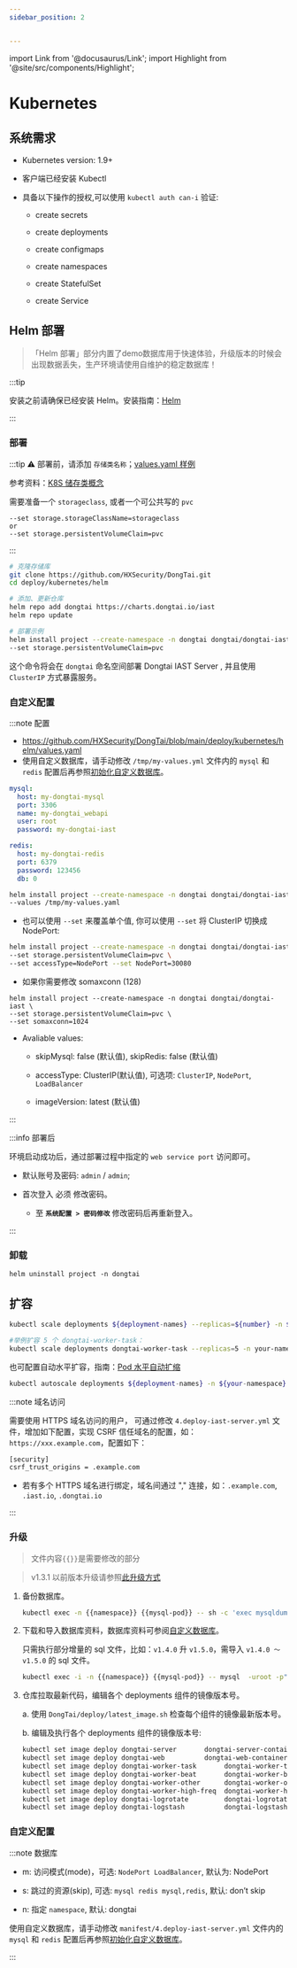 ```yaml
---
sidebar_position: 2


---
```


import Link from '@docusaurus/Link';
import Highlight from '@site/src/components/Highlight';

# Kubernetes

## 系统需求

* Kubernetes version: 1.9+

* 客户端已经安装 Kubectl

* 具备以下操作的授权,可以使用 `kubectl auth can-i` 验证:

  * create secrets

  * create deployments

  * create configmaps

  * create namespaces

  * create StatefulSet

  * create Service


## Helm 部署

> 「Helm 部署」部分内置了demo数据库用于快速体验，升级版本的时候会出现数据丢失，生产环境请使用自维护的稳定数据库！

:::tip

安装之前请确保已经安装 Helm。安装指南：[Helm](https://helm.sh/docs/intro/install/)

:::

### 部署

:::tip ⚠️ 部署前，请添加 `存储类名称`；[values.yaml 样例](https://github.com/HXSecurity/DongTai/blob/main/deploy/kubernetes/helm/values.yaml)

参考资料：[K8S 储存类概念](https://kubernetes.io/zh-cn/docs/concepts/storage/storage-classes/)

需要准备一个 `storageclass`, 或者一个可公共写的 `pvc` 

```
--set storage.storageClassName=storageclass
or
--set storage.persistentVolumeClaim=pvc
```

:::

```bash
# 克隆存储库
git clone https://github.com/HXSecurity/DongTai.git
cd deploy/kubernetes/helm

# 添加、更新仓库
helm repo add dongtai https://charts.dongtai.io/iast
helm repo update

# 部署示例
helm install project --create-namespace -n dongtai dongtai/dongtai-iast \
--set storage.persistentVolumeClaim=pvc
```

这个命令将会在 `dongtai` 命名空间部署 Dongtai IAST Server , 并且使用 `ClusterIP` 方式暴露服务。



### 自定义配置

:::note 配置

* https://github.com/HXSecurity/DongTai/blob/main/deploy/kubernetes/helm/values.yaml
* 使用自定义数据库，请手动修改 `/tmp/my-values.yml` 文件内的 `mysql` 和 `redis` 配置后再参照[初始化自定义数据库](initial-sql-config)。

```yml title="/tmp/my-values.yml"
mysql:
  host: my-dongtai-mysql
  port: 3306
  name: my-dongtai_webapi
  user: root
  password: my-dongtai-iast

redis:
  host: my-dongtai-redis
  port: 6379
  password: 123456
  db: 0
```

```bash
helm install project --create-namespace -n dongtai dongtai/dongtai-iast \
--values /tmp/my-values.yaml
```

* 也可以使用 `--set` 来覆盖单个值, 你可以使用 `--set` 将 ClusterIP 切换成 NodePort:

```bash
helm install project --create-namespace -n dongtai dongtai/dongtai-iast \
--set storage.persistentVolumeClaim=pvc \
--set accessType=NodePort --set NodePort=30080
```

* 如果你需要修改 somaxconn (128) 

```
helm install project --create-namespace -n dongtai dongtai/dongtai-iast \
--set storage.persistentVolumeClaim=pvc \
--set somaxconn=1024
```

* Avaliable values:
  * skipMysql: false (默认值), skipRedis: false (默认值)

  * accessType: ClusterIP(默认值), 可选项: `ClusterIP`, `NodePort`, `LoadBalancer`

  * imageVersion: latest (默认值)

:::

:::info 部署后

环境启动成功后，通过部署过程中指定的 `web service port` 访问即可。

* 默认账号及密码: `admin` / `admin`;

* 首次登入 <Highlight color="#E3242B">必须</Highlight> 修改密码。

  * 至 **`系统配置 > 密码修改`** 修改密码后再重新登入。

:::

### 卸载

```
helm uninstall project -n dongtai
```


### 

## 扩容

```bash
kubectl scale deployments ${deployment-names} --replicas=${number} -n ${your-namespace}

#举例扩容 5 个 dongtai-worker-task：
kubectl scale deployments dongtai-worker-task --replicas=5 -n your-namespace
```

也可配置自动水平扩容，指南：[Pod 水平自动扩缩](https://kubernetes.io/zh/docs/tasks/run-application/horizontal-pod-autoscale/)

```bash
kubectl autoscale deployments ${deployment-names} -n ${your-namespace} --cpu-percent=80 --min=${number} --max=${number}
```



:::note 域名访问

需要使用 HTTPS 域名访问的用户， 可通过修改 `4.deploy-iast-server.yml` 文件，增加如下配置，实现 CSRF 信任域名的配置，如：`https://xxx.example.com`，配置如下：

```bash
[security]
csrf_trust_origins = .example.com
```

* 若有多个 HTTPS 域名进行绑定，域名间通过 "," 连接，如：`.example.com`, `.iast.io`, `.dongtai.io`

:::



### 升级

> 文件内容`{{}}`是需要修改的部分

> v1.3.1 以前版本升级请参照[此升级方式](/docs/getting-started/server/deploy-kubernetes#升级)



1. 备份数据库。

   ```bash
   kubectl exec -n {{namespace}} {{mysql-pod}} -- sh -c 'exec mysqldump --all-databases -uroot -p"dongtai-iast"' > dongtai-mysql-bak-$(date '+%Y-%m-%d').sql
   ```

2. 下载和导入数据库资料，数据库资料可参阅[自定义数据库](initial-sql-config)。

   只需执行部分增量的 sql 文件，比如：`v1.4.0` 升 `v1.5.0`，需导入 `v1.4.0 ～ v1.5.0` 的 sql 文件。

   ```bash
   kubectl exec -i -n {{namespace}} {{mysql-pod}} -- mysql  -uroot -p"dongtai-iast" dongtai_webapi < *.sql
   ```

3. 仓库拉取最新代码，编辑各个 deployments 组件的镜像版本号。

   a. 使用 `DongTai/deploy/latest_image.sh` 检查每个组件的镜像最新版本号。

   b. 编辑及执行各个 deployments 组件的镜像版本号:

   ```bash
   kubectl set image deploy dongtai-server       dongtai-server-container=registry.cn-beijing.aliyuncs.com/huoxian_pub/dongtai-server:{{ChangeThisVersion}} -n {{namespace}}
   kubectl set image deploy dongtai-web          dongtai-web-container=registry.cn-beijing.aliyuncs.com/huoxian_pub/dongtai-web:{{ChangeThisVersion}} -n {{namespace}}
   kubectl set image deploy dongtai-worker-task       dongtai-worker-task-container=registry.cn-beijing.aliyuncs.com/huoxian_pub/dongtai-server:{{ChangeThisVersion}} -n {{namespace}}
   kubectl set image deploy dongtai-worker-beat       dongtai-worker-beat-container=registry.cn-beijing.aliyuncs.com/huoxian_pub/dongtai-server:{{ChangeThisVersion}} -n {{namespace}}
   kubectl set image deploy dongtai-worker-other      dongtai-worker-other-container=registry.cn-beijing.aliyuncs.com/huoxian_pub/dongtai-server:{{ChangeThisVersion}} -n {{namespace}}
   kubectl set image deploy dongtai-worker-high-freq  dongtai-worker-high-freq-container=registry.cn-beijing.aliyuncs.com/huoxian_pub/dongtai-server:{{ChangeThisVersion}} -n {{namespace}}
   kubectl set image deploy dongtai-logrotate         dongtai-logrotate-container=registry.cn-beijing.aliyuncs.com/huoxian_pub/dongtai-logrotate:{{ChangeThisVersion}} -n {{namespace}}
   kubectl set image deploy dongtai-logstash          dongtai-logstash-container=registry.cn-beijing.aliyuncs.com/huoxian_pub/dongtai-logstash:{{ChangeThisVersion}} -n {{namespace}}
   ```




### 自定义配置

:::note 数据库

* m: 访问模式(mode)，可选: `NodePort LoadBalancer`, 默认为: NodePort

* s: 跳过的资源(skip), 可选: `mysql redis mysql,redis`, 默认: don’t skip

* n: 指定 `namespace`, 默认: dongtai


使用自定义数据库，请手动修改 `manifest/4.deploy-iast-server.yml` 文件内的 `mysql` 和 `redis` 配置后再参照[初始化自定义数据库](initial-sql-config)。

:::



